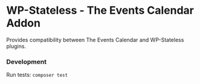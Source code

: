 # WP-Stateless - The Events Calendar Addon

Provides compatibility between The Events Calendar and WP-Stateless plugins.

### Development

Run tests: `composer test`
